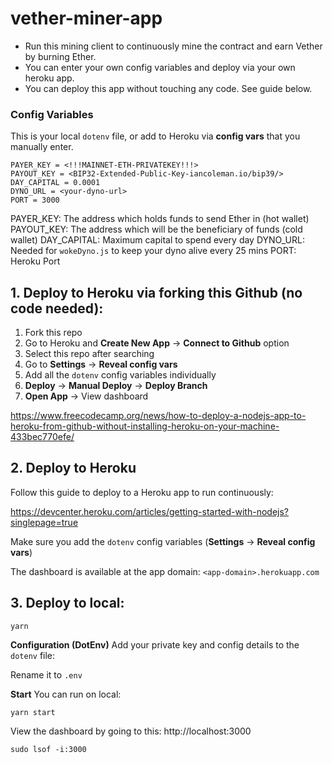 # vether-miner-app

* Run this mining client to continuously mine the contract and earn Vether by burning Ether. 
* You can enter your own config variables and deploy via your own heroku app. 
* You can deploy this app without touching any code. See guide below. 

### Config Variables
This is your local `dotenv` file, or add to Heroku via **config vars** that you manually enter. 

```
PAYER_KEY = <!!!MAINNET-ETH-PRIVATEKEY!!!>
PAYOUT_KEY = <BIP32-Extended-Public-Key-iancoleman.io/bip39/>
DAY_CAPITAL = 0.0001
DYNO_URL = <your-dyno-url>
PORT = 3000
```

PAYER_KEY: The address which holds funds to send Ether in (hot wallet)
PAYOUT_KEY: The address which will be the beneficiary of funds (cold wallet)
DAY_CAPITAL: Maximum capital to spend every day
DYNO_URL: Needed for `wokeDyno.js` to keep your dyno alive every 25 mins
PORT: Heroku Port


## 1. Deploy to Heroku via forking this Github (no code needed):

1. Fork this repo
2. Go to Heroku and **Create New App** -> **Connect to Github** option
3. Select this repo after searching
4. Go to **Settings** -> **Reveal config vars**
5. Add all the `dotenv` config variables individually
6. **Deploy** -> **Manual Deploy** -> **Deploy Branch**
7. **Open App** -> View dashboard

https://www.freecodecamp.org/news/how-to-deploy-a-nodejs-app-to-heroku-from-github-without-installing-heroku-on-your-machine-433bec770efe/

## 2. Deploy to Heroku

Follow this guide to deploy to a Heroku app to run continuously:

https://devcenter.heroku.com/articles/getting-started-with-nodejs?singlepage=true

Make sure you add the `dotenv` config variables (**Settings** -> **Reveal config vars**)

The dashboard is available at the app domain: `<app-domain>.herokuapp.com`

## 3. Deploy to local:

```
yarn
```

**Configuration (DotEnv)**
Add your private key and config details to the `dotenv` file:

Rename it to `.env`

**Start**
You can run on local:
```
yarn start
```
View the dashboard by going to this:
http://localhost:3000

```
sudo lsof -i:3000
```